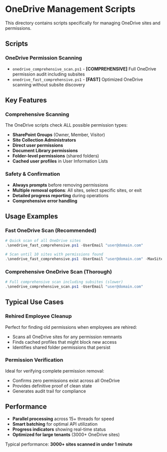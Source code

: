 # OneDrive Management Scripts

This directory contains scripts specifically for managing OneDrive sites and permissions.

## Scripts

### OneDrive Permission Scanning
- `onedrive_comprehensive_scan.ps1` - **[COMPREHENSIVE]** Full OneDrive permission audit including subsites
- `onedrive_fast_comprehensive.ps1` - **[FAST]** Optimized OneDrive scanning without subsite discovery

## Key Features

### Comprehensive Scanning
The OneDrive scripts check ALL possible permission types:
- **SharePoint Groups** (Owner, Member, Visitor)
- **Site Collection Administrators** 
- **Direct user permissions**
- **Document Library permissions**
- **Folder-level permissions** (shared folders)
- **Cached user profiles** in User Information Lists

### Safety & Confirmation
- **Always prompts** before removing permissions
- **Multiple removal options**: All sites, select specific sites, or exit
- **Detailed progress reporting** during operations
- **Comprehensive error handling**

## Usage Examples

### Fast OneDrive Scan (Recommended)
```powershell
# Quick scan of all OneDrive sites
.\onedrive_fast_comprehensive.ps1 -UserEmail "user@domain.com"

# Scan until 10 sites with permissions found
.\onedrive_fast_comprehensive.ps1 -UserEmail "user@domain.com" -MaxSitesToFind 10
```

### Comprehensive OneDrive Scan (Thorough)
```powershell
# Full comprehensive scan including subsites (slower)
.\onedrive_comprehensive_scan.ps1 -UserEmail "user@domain.com"
```

## Typical Use Cases

### Rehired Employee Cleanup
Perfect for finding old permissions when employees are rehired:
- Scans all OneDrive sites for any permission remnants
- Finds cached profiles that might block new access
- Identifies shared folder permissions that persist

### Permission Verification
Ideal for verifying complete permission removal:
- Confirms zero permissions exist across all OneDrive
- Provides definitive proof of clean state
- Generates audit trail for compliance

## Performance

- **Parallel processing** across 15+ threads for speed
- **Smart batching** for optimal API utilization
- **Progress indicators** showing real-time status
- **Optimized for large tenants** (3000+ OneDrive sites)

Typical performance: **3000+ sites scanned in under 1 minute**